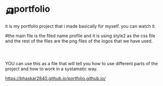 # 🛺portfolio
it is my portfolio project that i made basically for myself.
you can watch it.


#the main file is the filed name profile and it is using style2 as the css file 
and the rest of the files are the png files of the logos that we have used.

```css




```

YOU can use this as a  file that will tell you how to use different parts of the project and how to work in a systamatic way.

https://bhaskar2840.github.io/portfolio.github.io/
